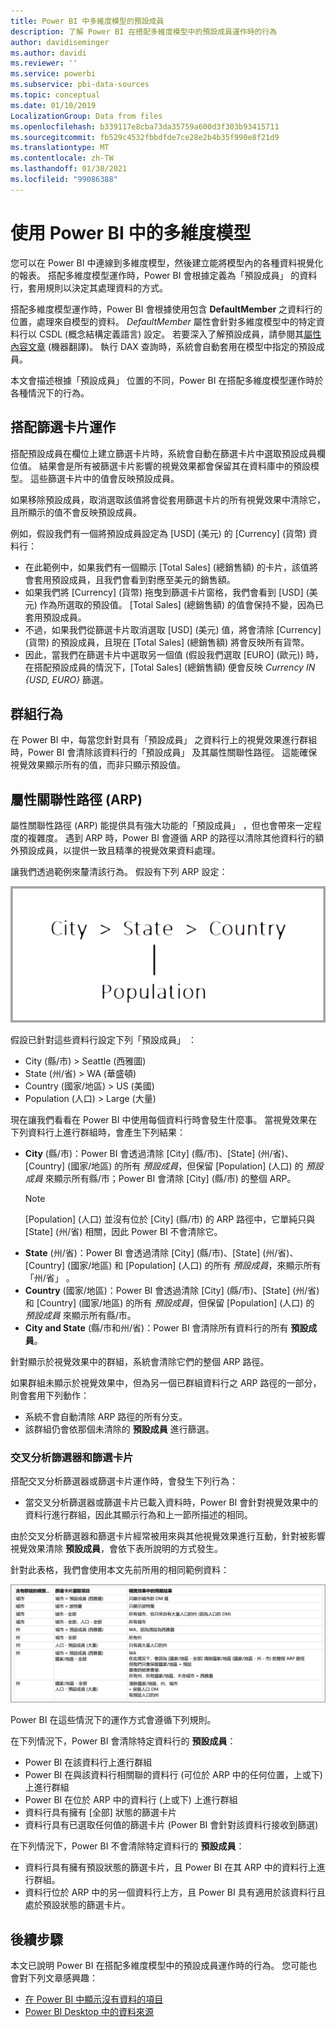 ```yaml
---
title: Power BI 中多維度模型的預設成員
description: 了解 Power BI 在搭配多維度模型中的預設成員運作時的行為
author: davidiseminger
ms.author: davidi
ms.reviewer: ''
ms.service: powerbi
ms.subservice: pbi-data-sources
ms.topic: conceptual
ms.date: 01/10/2019
LocalizationGroup: Data from files
ms.openlocfilehash: b339117e8cba73da35759a600d3f303b93415711
ms.sourcegitcommit: fb529c4532fbbdfde7ce28e2b4b35f990e8f21d9
ms.translationtype: MT
ms.contentlocale: zh-TW
ms.lasthandoff: 01/30/2021
ms.locfileid: "99086388"
---
```

# <a name="work-with-multidimensional-models-in-power-bi"></a>使用 Power BI 中的多維度模型

您可以在 Power BI 中連線到多維度模型，然後建立能將模型內的各種資料視覺化的報表。 搭配多維度模型運作時，Power BI 會根據定義為「預設成員」  的資料行，套用規則以決定其處理資料的方式。 

搭配多維度模型運作時，Power BI 會根據使用包含 **DefaultMember** 之資料行的位置，處理來自模型的資料。 *DefaultMember* 屬性會針對多維度模型中的特定資料行以 CSDL (概念結構定義語言) 設定。 若要深入了解預設成員，請參閱其[屬性內容文章](/sql/analysis-services/multidimensional-models/attribute-properties-define-a-default-member) \(機器翻譯\)。 執行 DAX 查詢時，系統會自動套用在模型中指定的預設成員。

本文會描述根據「預設成員」  位置的不同，Power BI 在搭配多維度模型運作時於各種情況下的行為。 

## <a name="working-with-filter-cards"></a>搭配篩選卡片運作

搭配預設成員在欄位上建立篩選卡片時，系統會自動在篩選卡片中選取預設成員欄位值。 結果會是所有被篩選卡片影響的視覺效果都會保留其在資料庫中的預設模型。 這些篩選卡片中的值會反映預設成員。

如果移除預設成員，取消選取該值將會從套用篩選卡片的所有視覺效果中清除它，且所顯示的值不會反映預設成員。

例如，假設我們有一個將預設成員設定為 [USD]  \(美元\) 的 [Currency]  \(貨幣\) 資料行：

* 在此範例中，如果我們有一個顯示 [Total Sales]  \(總銷售額\) 的卡片，該值將會套用預設成員，且我們會看到對應至美元的銷售額。
* 如果我們將 [Currency]  \(貨幣\) 拖曳到篩選卡片窗格，我們會看到 [USD]  \(美元\) 作為所選取的預設值。 [Total Sales]  \(總銷售額\) 的值會保持不變，因為已套用預設成員。
* 不過，如果我們從篩選卡片取消選取 [USD]  \(美元\) 值，將會清除 [Currency]  \(貨幣\) 的預設成員，且現在 [Total Sales]  \(總銷售額\) 將會反映所有貨幣。
* 因此，當我們在篩選卡片中選取另一個值 (假設我們選取 [EURO]  \(歐元\)) 時，在搭配預設成員的情況下，[Total Sales]  \(總銷售額\) 便會反映 *Currency IN {USD, EURO}* 篩選。

## <a name="grouping-behavior"></a>群組行為

在 Power BI 中，每當您針對具有「預設成員」  之資料行上的視覺效果進行群組時，Power BI 會清除該資料行的「預設成員」  及其屬性關聯性路徑。 這能確保視覺效果顯示所有的值，而非只顯示預設值。

## <a name="attribute-relationship-paths-arps"></a>屬性關聯性路徑 (ARP)

屬性關聯性路徑 (ARP) 能提供具有強大功能的「預設成員」  ，但也會帶來一定程度的複雜度。 遇到 ARP 時，Power BI 會遵循 ARP 的路徑以清除其他資料行的額外預設成員，以提供一致且精準的視覺效果資料處理。

讓我們透過範例來釐清該行為。 假設有下列 ARP 設定：

![多維度模型中的 ARP](media/desktop-default-member-multidimensional-models/default-members_01.png)

假設已針對這些資料行設定下列「預設成員」  ：

* City (縣/市) > Seattle (西雅圖)
* State (州/省) > WA (華盛頓)
* Country (國家/地區) > US (美國)
* Population (人口) > Large (大量)

現在讓我們看看在 Power BI 中使用每個資料行時會發生什麼事。 當視覺效果在下列資料行上進行群組時，會產生下列結果：

* **City** \(縣/市\)：Power BI 會透過清除 [City]  \(縣/市\)、[State]  \(州/省\)、[Country]  \(國家/地區\) 的所有 *預設成員*，但保留 [Population]  \(人口\) 的 *預設成員* 來顯示所有縣/市；Power BI 會清除 [City]  \(縣/市\) 的整個 ARP。
    > [!NOTE]
    > [Population]  \(人口\) 並沒有位於 [City]  \(縣/市\) 的 ARP 路徑中，它單純只與 [State]  \(州/省\) 相關，因此 Power BI 不會清除它。
* **State** \(州/省\)：Power BI 會透過清除 [City]  \(縣/市\)、[State]  \(州/省\)、[Country]  \(國家/地區\) 和 [Population]  \(人口\) 的所有 *預設成員*，來顯示所有「州/省」  。
* **Country** \(國家/地區\)：Power BI 會透過清除 [City]  \(縣/市\)、[State]  \(州/省\) 和 [Country]  \(國家/地區\) 的所有 *預設成員*，但保留 [Population]  \(人口\) 的 *預設成員* 來顯示所有縣/市。
* **City and State** \(縣/市和州/省\)：Power BI 會清除所有資料行的所有 **預設成員**。

針對顯示於視覺效果中的群組，系統會清除它們的整個 ARP 路徑。 

如果群組未顯示於視覺效果中，但為另一個已群組資料行之 ARP 路徑的一部分，則會套用下列動作：

* 系統不會自動清除 ARP 路徑的所有分支。
* 該群組仍會依那個未清除的 **預設成員** 進行篩選。

### <a name="slicers-and-filter-cards"></a>交叉分析篩選器和篩選卡片

搭配交叉分析篩選器或篩選卡片運作時，會發生下列行為：

* 當交叉分析篩選器或篩選卡片已載入資料時，Power BI 會針對視覺效果中的資料行進行群組，因此其顯示行為和上一節所描述的相同。

由於交叉分析篩選器和篩選卡片經常被用來與其他視覺效果進行互動，針對被影響視覺效果清除 **預設成員**，會依下表所說明的方式發生。 

針對此表格，我們會使用本文先前所用的相同範例資料：

![搭配交叉分析篩選器和篩選卡片的行為或 Power BI 預設成員清除](media/desktop-default-member-multidimensional-models/default-members_02.png)

Power BI 在這些情況下的運作方式會遵循下列規則。

在下列情況下，Power BI 會清除特定資料行的 **預設成員**：

* Power BI 在該資料行上進行群組
* Power BI 在與該資料行相關聯的資料行 (可位於 ARP 中的任何位置，上或下) 上進行群組
* Power BI 在位於 ARP 中的資料行 (上或下) 上進行群組
* 資料行具有擁有 [全部]  狀態的篩選卡片
* 資料行具有已選取任何值的篩選卡片 (Power BI 會針對該資料行接收到篩選)

在下列情況下，Power BI 不會清除特定資料行的 **預設成員**：

* 資料行具有擁有預設狀態的篩選卡片，且 Power BI 在其 ARP 中的資料行上進行群組。
* 資料行位於 ARP 中的另一個資料行上方，且 Power BI 具有適用於該資料行且處於預設狀態的篩選卡片。


## <a name="next-steps"></a>後續步驟

本文已說明 Power BI 在搭配多維度模型中的預設成員運作時的行為。 您可能也會對下列文章感興趣： 

* [在 Power BI 中顯示沒有資料的項目](../create-reports/desktop-show-items-no-data.md)
* [Power BI Desktop 中的資料來源](desktop-data-sources.md)